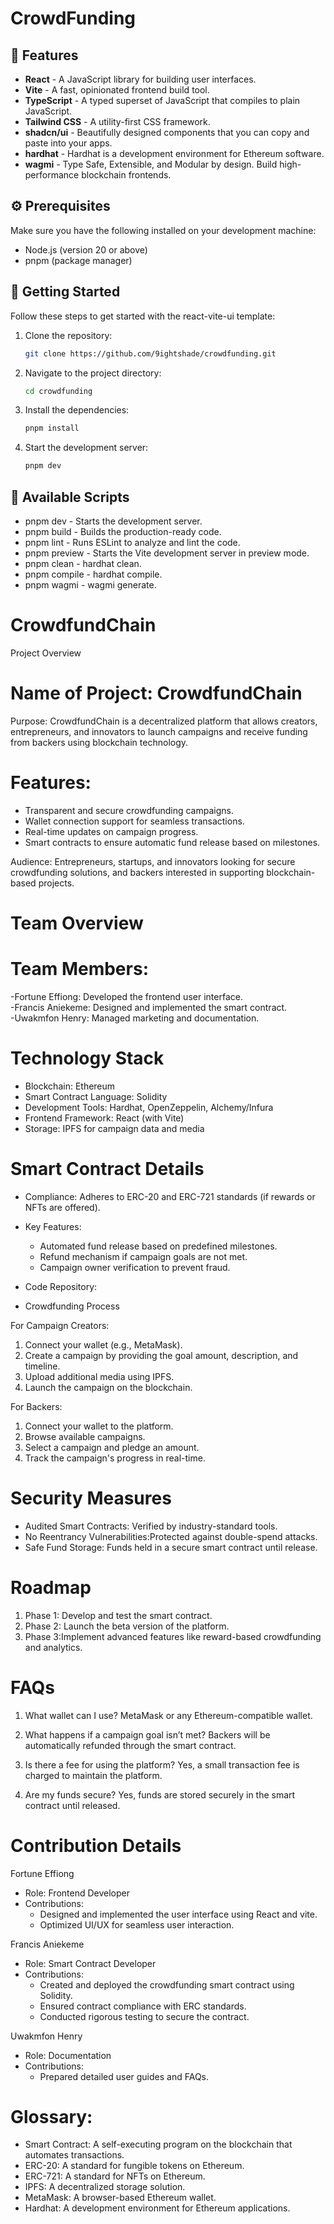 # CrowdFunding

## 🎉 Features

- **React** - A JavaScript library for building user interfaces.
- **Vite** - A fast, opinionated frontend build tool.
- **TypeScript** - A typed superset of JavaScript that compiles to plain JavaScript.
- **Tailwind CSS** - A utility-first CSS framework.
- **shadcn/ui** - Beautifully designed components that you can copy and paste into your apps.
- **hardhat** - Hardhat is a development environment for Ethereum software.
- **wagmi** - Type Safe, Extensible, and Modular by design. Build high-performance blockchain frontends.

## ⚙️ Prerequisites

Make sure you have the following installed on your development machine:

- Node.js (version 20 or above)
- pnpm (package manager)

## 🚀 Getting Started

Follow these steps to get started with the react-vite-ui template:

1. Clone the repository:

   ```bash
   git clone https://github.com/9ightshade/crowdfunding.git
   ```

2. Navigate to the project directory:

   ```bash
   cd crowdfunding
   ```

3. Install the dependencies:

   ```bash
   pnpm install
   ```

4. Start the development server:

   ```bash
   pnpm dev
   ```

## 📜 Available Scripts

- pnpm dev - Starts the development server.
- pnpm build - Builds the production-ready code.
- pnpm lint - Runs ESLint to analyze and lint the code.
- pnpm preview - Starts the Vite development server in preview mode.
- pnpm clean - hardhat clean.
- pnpm compile - hardhat compile.
- pnpm wagmi - wagmi generate.

# CrowdfundChain  

Project Overview  

# Name of Project: CrowdfundChain  

Purpose: CrowdfundChain is a decentralized platform that allows creators, entrepreneurs, and innovators to launch campaigns and receive funding from backers using blockchain technology.  

# Features:
- Transparent and secure crowdfunding campaigns.  
- Wallet connection support for seamless transactions.  
- Real-time updates on campaign progress.  
- Smart contracts to ensure automatic fund release based on milestones.  

Audience:
Entrepreneurs, startups, and innovators looking for secure crowdfunding solutions, and backers interested in supporting blockchain-based projects.  


# Team Overview  

# Team Members:
-Fortune Effiong: Developed the frontend user interface.  
-Francis Aniekeme: Designed and implemented the smart contract.  
-Uwakmfon Henry: Managed marketing and documentation.  



# Technology Stack  

- Blockchain: Ethereum  
- Smart Contract Language: Solidity  
- Development Tools: Hardhat, OpenZeppelin, Alchemy/Infura  
- Frontend Framework: React (with Vite)  
- Storage: IPFS for campaign data and media  



# Smart Contract Details  

- Compliance: Adheres to ERC-20 and ERC-721 standards (if rewards or NFTs are offered).  
- Key Features:
  - Automated fund release based on predefined milestones.  
  - Refund mechanism if campaign goals are not met.  
  - Campaign owner verification to prevent fraud.  

- Code Repository: 



- Crowdfunding Process  

For Campaign Creators:
1. Connect your wallet (e.g., MetaMask).  
2. Create a campaign by providing the goal amount, description, and timeline.  
3. Upload additional media using IPFS.  
4. Launch the campaign on the blockchain.  

For Backers: 
1. Connect your wallet to the platform.  
2. Browse available campaigns.  
3. Select a campaign and pledge an amount.  
4. Track the campaign's progress in real-time.  



# Security Measures  

- Audited Smart Contracts: Verified by industry-standard tools.  
- No Reentrancy Vulnerabilities:Protected against double-spend attacks.  
- Safe Fund Storage: Funds held in a secure smart contract until release.  



# Roadmap  

1. Phase 1: Develop and test the smart contract.  
2. Phase 2: Launch the beta version of the platform.  
3. Phase 3:Implement advanced features like reward-based crowdfunding and analytics.  



# FAQs  

1. What wallet can I use? 
MetaMask or any Ethereum-compatible wallet.  

2. What happens if a campaign goal isn’t met?
Backers will be automatically refunded through the smart contract.  

3. Is there a fee for using the platform?
Yes, a small transaction fee is charged to maintain the platform.  

4. Are my funds secure?
Yes, funds are stored securely in the smart contract until released.  



# Contribution Details  

Fortune Effiong
- Role: Frontend Developer  
- Contributions:
  - Designed and implemented the user interface using React and vite.
  - Optimized UI/UX for seamless user interaction.  

Francis Aniekeme
- Role: Smart Contract Developer  
- Contributions:
  - Created and deployed the crowdfunding smart contract using Solidity.  
  - Ensured contract compliance with ERC standards.  
  - Conducted rigorous testing to secure the contract.  

Uwakmfon Henry
- Role: Documentation 
- Contributions:
  - Prepared detailed user guides and FAQs.  
  



# Glossary:
- Smart Contract: A self-executing program on the blockchain that automates transactions.  
- ERC-20: A standard for fungible tokens on Ethereum.  
- ERC-721: A standard for NFTs on Ethereum.  
- IPFS: A decentralized storage solution.  
- MetaMask: A browser-based Ethereum wallet.  
- Hardhat: A development environment for Ethereum applications.